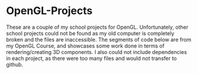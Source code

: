 # OpenGL-Projects

These are a couple of my school projects for OpenGL. Unfortunately, other school projects could not be found as my old computer is completely broken and the files are inaccessible. The segments of code below are from my OpenGL Course, and showcases some work done in terms of rendering/creating 3D components. I also could not include dependencies in each project, as there were too many files and would not transfer to github.
